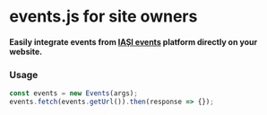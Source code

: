 # events.js for site owners
#### Easily integrate events from [IAȘI events](https://iasievents.ro) platform directly on your website.

### Usage
```js
const events = new Events(args);
events.fetch(events.getUrl()).then(response => {});
```
